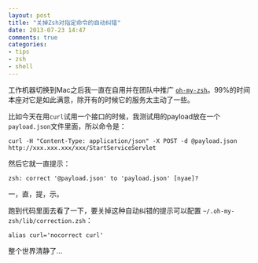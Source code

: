 ```yaml
---
layout: post
title: "关掉Zsh对指定命令的自动纠错"
date: 2013-07-23 14:47
comments: true
categories: 
- tips
- zsh
- shell
---
```


工作机器切换到Mac之后我一直在自用并在团队中推广 [`oh-my-zsh`](https://github.com/lenciel/oh-my-zsh)。99%的时间本座对它是如此满意，除开有的时候它的服务太主动了一些。

比如今天在用`curl`试用一个接口的时候，我测试用的payload放在一个`payload.json`文件里面，所以命令是：

```
curl -H "Content-Type: application/json" -X POST -d @payload.json  http://xxx.xxx.xxx/xxx/StartServiceServlet
```

然后它就一直提示：

```
zsh: correct '@payload.json' to 'payload.json' [nyae]?
```

一，直，提，示。

跑到代码里面去看了一下，要关掉这种自动纠错的提示可以配置 `~/.oh-my-zsh/lib/correction.zsh`：

```
alias curl='nocorrect curl'
```

整个世界清静了...
